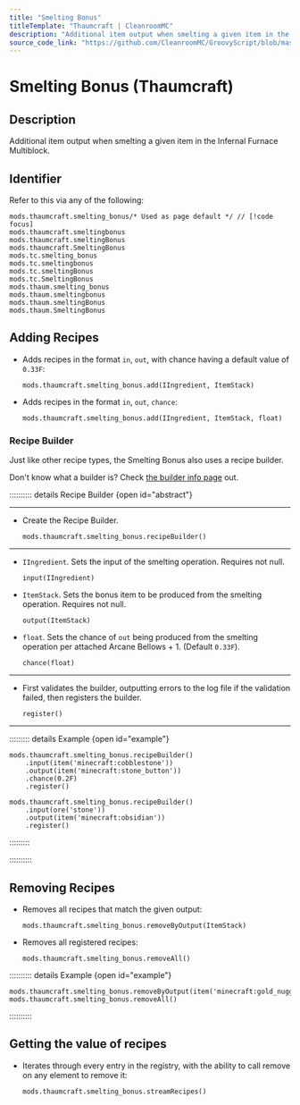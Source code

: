 ```yaml
---
title: "Smelting Bonus"
titleTemplate: "Thaumcraft | CleanroomMC"
description: "Additional item output when smelting a given item in the Infernal Furnace Multiblock."
source_code_link: "https://github.com/CleanroomMC/GroovyScript/blob/master/src/main/java/com/cleanroommc/groovyscript/compat/mods/thaumcraft/SmeltingBonus.java"
---
```


# Smelting Bonus (Thaumcraft)

## Description

Additional item output when smelting a given item in the Infernal Furnace Multiblock.

## Identifier

Refer to this via any of the following:

```groovy:no-line-numbers {1}
mods.thaumcraft.smelting_bonus/* Used as page default */ // [!code focus]
mods.thaumcraft.smeltingbonus
mods.thaumcraft.smeltingBonus
mods.thaumcraft.SmeltingBonus
mods.tc.smelting_bonus
mods.tc.smeltingbonus
mods.tc.smeltingBonus
mods.tc.SmeltingBonus
mods.thaum.smelting_bonus
mods.thaum.smeltingbonus
mods.thaum.smeltingBonus
mods.thaum.SmeltingBonus
```


## Adding Recipes

- Adds recipes in the format `in`, `out`, with chance having a default value of `0.33F`:

    ```groovy:no-line-numbers
    mods.thaumcraft.smelting_bonus.add(IIngredient, ItemStack)
    ```

- Adds recipes in the format `in`, `out`, `chance`:

    ```groovy:no-line-numbers
    mods.thaumcraft.smelting_bonus.add(IIngredient, ItemStack, float)
    ```


### Recipe Builder

Just like other recipe types, the Smelting Bonus also uses a recipe builder.

Don't know what a builder is? Check [the builder info page](../../getting_started/builder.md) out.

:::::::::: details Recipe Builder {open id="abstract"}

---

- Create the Recipe Builder.

    ```groovy:no-line-numbers
    mods.thaumcraft.smelting_bonus.recipeBuilder()
    ```

---

- `IIngredient`. Sets the input of the smelting operation. Requires not null.

    ```groovy:no-line-numbers
    input(IIngredient)
    ```

- `ItemStack`. Sets the bonus item to be produced from the smelting operation. Requires not null.

    ```groovy:no-line-numbers
    output(ItemStack)
    ```

- `float`. Sets the chance of `out` being produced from the smelting operation per attached Arcane Bellows + 1. (Default `0.33F`).

    ```groovy:no-line-numbers
    chance(float)
    ```

---

- First validates the builder, outputting errors to the log file if the validation failed, then registers the builder.

    ```groovy:no-line-numbers
    register()
    ```

---

::::::::: details Example {open id="example"}
```groovy:no-line-numbers
mods.thaumcraft.smelting_bonus.recipeBuilder()
    .input(item('minecraft:cobblestone'))
    .output(item('minecraft:stone_button'))
    .chance(0.2F)
    .register()

mods.thaumcraft.smelting_bonus.recipeBuilder()
    .input(ore('stone'))
    .output(item('minecraft:obsidian'))
    .register()
```

:::::::::

::::::::::

## Removing Recipes

- Removes all recipes that match the given output:

    ```groovy:no-line-numbers
    mods.thaumcraft.smelting_bonus.removeByOutput(ItemStack)
    ```

- Removes all registered recipes:

    ```groovy:no-line-numbers
    mods.thaumcraft.smelting_bonus.removeAll()
    ```

:::::::::: details Example {open id="example"}
```groovy:no-line-numbers
mods.thaumcraft.smelting_bonus.removeByOutput(item('minecraft:gold_nugget'))
mods.thaumcraft.smelting_bonus.removeAll()
```

::::::::::

## Getting the value of recipes

- Iterates through every entry in the registry, with the ability to call remove on any element to remove it:

    ```groovy:no-line-numbers
    mods.thaumcraft.smelting_bonus.streamRecipes()
    ```
